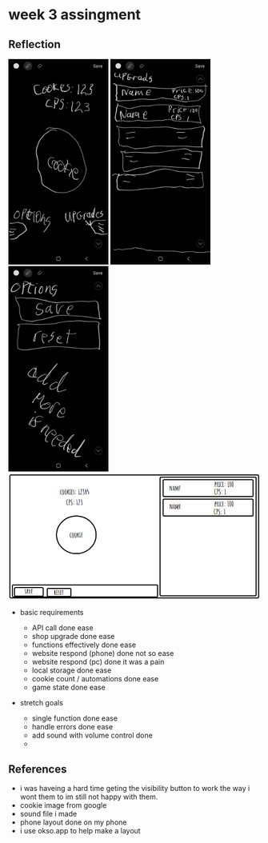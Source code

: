 # week 3 assingment

## Reflection

<img src="phone-main.jpg" alt="phone main" width=200/> <img alt="phone upgrade" src="phone-upgrade.jpg" width=200/> <img alt="phone options" src="phone-options.jpg" width=200/>
<img src="desktop.png" alt="desktop"/>

- basic requirements

  - API call done ease
  - shop upgrade done ease
  - functions effectively done ease
  - website respond (phone) done not so ease
  - website respond (pc) done it was a pain
  - local storage done ease
  - cookie count / automations done ease
  - game state done ease

- stretch goals
  - single function done ease
  - handle errors done ease
  - add sound with volume control done
  -

## References

- i was haveing a hard time geting the visibility button to work the way i wont them to im still not happy with them.
- cookie image from google
- sound file i made
- phone layout done on my phone
- i use okso.app to help make a layout
